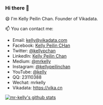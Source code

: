 ### Hi there 👋

😄 I'm Kelly Peilin Chan. Founder of Vikadata.

📫 You can contact me:


- Email: kelly@vikadata.com
- Facebook: [Kelly Peilin CHan](https://www.facebook.com/kellypeilinchan)
- Twitter: [@kellypchan](https://twitter.com/kellypchan)
- LinkedIn: [Kelly Peilin Chan](https://www.linkedin.com/in/kellypeilinchan/)
- Medium: [@mrkelly](https://medium.com/@mrkelly)
- Instagram: [@kellypeilinchan](https://www.instagram.com/kellypeilinchan/)
- YouTube: [@kelly](https://www.youtube.com/channel/UCOtfknBLF6OBlX0LqIkR4xw)
- QQ: 23110388
- Wechat: mrkelly
- Vikadata:  https://vika.cn


[![mr-kelly's github stats](https://github-readme-stats.vercel.app/api?username=mr-kelly)](https://github.com/anuraghazra/github-readme-stats)

<!--
**mr-kelly/mr-kelly** is a ✨ _special_ ✨ repository because its `README.md` (this file) appears on your GitHub profile.

Here are some ideas to get you started:

- 🔭 I’m currently working on ...
- 🌱 I’m currently learning ...
- 👯 I’m looking to collaborate on ...
- 🤔 I’m looking for help with ...
- 💬 Ask me about ...
- 📫 How to reach me: ...
- 😄 Pronouns: ...
- ⚡ Fun fact: ...
-->
